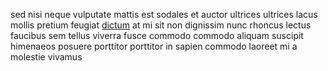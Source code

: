 sed nisi neque vulputate mattis est sodales et auctor ultrices ultrices lacus
mollis pretium feugiat [dictum](generated_webpages/orci6.md) at mi sit non
dignissim nunc rhoncus lectus faucibus sem tellus viverra fusce commodo commodo
aliquam suscipit himenaeos posuere porttitor porttitor in sapien commodo
laoreet mi a molestie vivamus